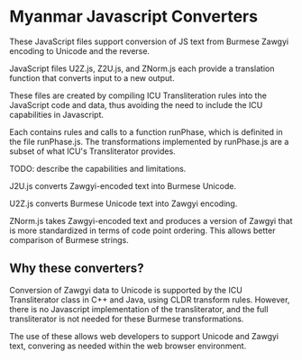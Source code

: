 # Myanmar Javascript Converters

These JavaScript files support conversion of JS text from Burmese Zawgyi encoding to Unicode and the reverse.

JavaScript files U2Z.js, Z2U.js, and ZNorm.js each provide a translation function that converts input to a new output.

These files are created by compiling ICU Transliteration rules into the JavaScript code and data, thus avoiding the need to include the ICU capabilities in Javascript.

Each contains rules and calls to a function runPhase, which is definited in the file runPhase.js. The transformations implemented by runPhase.js are a subset of what ICU's Transliterator provides.

TODO: describe the capabilities and limitations.

J2U.js converts Zawgyi-encoded text into Burmese Unicode.

U2Z.js converts Burmese Unicode text into Zawgyi encoding.

ZNorm.js takes Zawgyi-encoded text and produces a version of Zawgyi that is more standardized in terms of code point ordering. This allows better comparison of Burmese strings.

## Why these converters?

Conversion of Zawgyi data to Unicode is supported by the ICU Transliterator class in C++ and Java, using CLDR transform rules. However, there is no Javascript implementation of the transliterator, and the full transliterator is not needed for these Burmese transformations.

The use of these allows web developers to support Unicode and Zawgyi text, convering as needed within the web browser environment.
